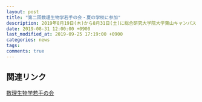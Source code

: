 ```yaml
---
layout: post
title: "第二回数理生物学若手の会・夏の学校に参加"
description: 2019年8月19日(木)から8月31日(土)に総合研究大学院大学葉山キャンパスにて開催された第二回数理生物学若手の会・夏の学校に参加しました。
date: 2019-08-31 12:00:00 +0900
last_modified_at: 2019-09-25 17:19:00 +0900
categories: news
tags:
comments: true
---
```




## 関連リンク

[数理生物学若手の会](https://jsmbpys.weebly.com/)
